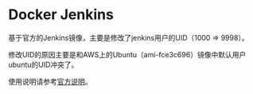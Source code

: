 # Docker Jenkins #

基于官方的Jenkins镜像，主要是修改了jenkins用户的UID（1000 => 9998）。

修改UID的原因主要是和AWS上的Ubuntu（ami-fce3c696）镜像中默认用户ubuntu的UID冲突了。

使用说明请参考[官方说明](https://github.com/jenkinsci/docker)。